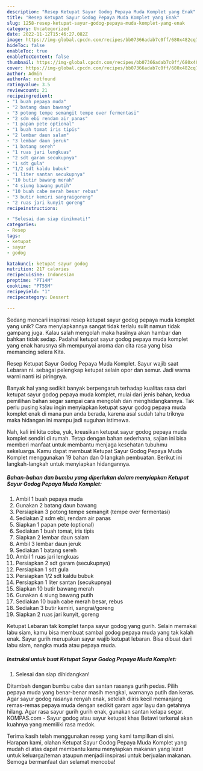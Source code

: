 ```yaml
---
description: "Resep Ketupat Sayur Godog Pepaya Muda Komplet yang Enak"
title: "Resep Ketupat Sayur Godog Pepaya Muda Komplet yang Enak"
slug: 1258-resep-ketupat-sayur-godog-pepaya-muda-komplet-yang-enak
category: Uncategorized
date: 2022-11-12T15:46:27.082Z
image: https://img-global.cpcdn.com/recipes/bb07366adab7c0ff/680x482cq70/ketupat-sayur-godog-pepaya-muda-komplet-foto-resep-utama.jpg
hideToc: false
enableToc: true
enableTocContent: false
thumbnail: https://img-global.cpcdn.com/recipes/bb07366adab7c0ff/680x482cq70/ketupat-sayur-godog-pepaya-muda-komplet-foto-resep-utama.jpg
cover: https://img-global.cpcdn.com/recipes/bb07366adab7c0ff/680x482cq70/ketupat-sayur-godog-pepaya-muda-komplet-foto-resep-utama.jpg
author: Admin
authorAv: notfound
ratingvalue: 3.5
reviewcount: 21
recipeingredient:
- "1 buah pepaya muda"
- "2 batang daun bawang"
- "3 potong tempe semangit tempe over fermentasi"
- "2 sdm ebi rendam air panas"
- "1 papan pete optional"
- "1 buah tomat iris tipis"
- "2 lembar daun salam"
- "3 lembar daun jeruk"
- "1 batang sereh"
- "1 ruas jari lengkuas"
- "2 sdt garam secukupnya"
- "1 sdt gula"
- "1/2 sdt kaldu bubuk"
- "1 liter santan secukupnya"
- "10 butir bawang merah"
- "4 siung bawang putih"
- "10 buah cabe merah besar rebus"
- "3 butir kemiri sangraigoreng"
- "2 ruas jari kunyit goreng"
recipeinstructions:

- "Selesai dan siap dinikmati!"
categories:
- Resep
tags:
- ketupat
- sayur
- godog

katakunci: ketupat sayur godog 
nutrition: 217 calories
recipecuisine: Indonesian
preptime: "PT14M"
cooktime: "PT55M"
recipeyield: "1"
recipecategory: Dessert

---
```





Sedang mencari inspirasi resep ketupat sayur godog pepaya muda komplet yang unik? Cara menyiapkannya sangat tidak terlalu sulit namun tidak gampang juga. Kalau salah mengolah maka hasilnya akan hambar dan bahkan tidak sedap. Padahal ketupat sayur godog pepaya muda komplet yang enak harusnya sih mempunyai aroma dan cita rasa yang bisa memancing selera Kita.





Resep Ketupat Sayur Godog Pepaya Muda Komplet. Sayur wajib saat Lebaran ni. sebagai pelengkap ketupat selain opor dan semur. Jadi warna warni nanti isi piringnya.

Banyak hal yang sedikit banyak berpengaruh terhadap kualitas rasa dari ketupat sayur godog pepaya muda komplet, mulai dari jenis bahan, kedua pemilihan bahan segar sampai cara mengolah dan menghidangkannya. Tak perlu pusing kalau ingin menyiapkan ketupat sayur godog pepaya muda komplet enak di mana pun anda berada, karena asal sudah tahu triknya maka hidangan ini mampu jadi suguhan istimewa.






Nah, kali ini kita coba, yuk, kreasikan ketupat sayur godog pepaya muda komplet sendiri di rumah. Tetap dengan bahan sederhana, sajian ini bisa memberi manfaat untuk membantu menjaga kesehatan tubuhmu sekeluarga. Kamu dapat membuat Ketupat Sayur Godog Pepaya Muda Komplet menggunakan 19 bahan dan 0 langkah pembuatan. Berikut ini langkah-langkah untuk menyiapkan hidangannya.

<!--inarticleads1-->

##### Bahan-bahan dan bumbu yang diperlukan dalam menyiapkan Ketupat Sayur Godog Pepaya Muda Komplet:

1. Ambil 1 buah pepaya muda
1. Gunakan 2 batang daun bawang
1. Persiapkan 3 potong tempe semangit (tempe over fermentasi)
1. Sediakan 2 sdm ebi, rendam air panas
1. Siapkan 1 papan pete (optional)
1. Sediakan 1 buah tomat, iris tipis
1. Siapkan 2 lembar daun salam
1. Ambil 3 lembar daun jeruk
1. Sediakan 1 batang sereh
1. Ambil 1 ruas jari lengkuas
1. Persiapkan 2 sdt garam (secukupnya)
1. Persiapkan 1 sdt gula
1. Persiapkan 1/2 sdt kaldu bubuk
1. Persiapkan 1 liter santan (secukupnya)
1. Siapkan 10 butir bawang merah
1. Gunakan 4 siung bawang putih
1. Sediakan 10 buah cabe merah besar, rebus
1. Sediakan 3 butir kemiri, sangrai/goreng
1. Siapkan 2 ruas jari kunyit, goreng


Ketupat Lebaran tak komplet tanpa sayur godog yang gurih. Selain memakai labu siam, kamu bisa membuat sambal godog pepaya muda yang tak kalah enak. Sayur gurih merupakan sayur wajib ketupat lebaran. Bisa dibuat dari labu siam, nangka muda atau pepaya muda. 

<!--inarticleads2-->

##### Instruksi untuk buat Ketupat Sayur Godog Pepaya Muda Komplet:


1. Selesai dan siap dihidangkan!

Ditambah dengan bumbu cabe dan santan rasanya gurih pedas. Pilih pepaya muda yang benar-benar masih mengkal, warnanya putih dan keras. Agar sayur godog rasanya renyah enak, setelah diiris kecil memanjang remas-remas pepaya muda dengan sedikit garam agar layu dan getahnya hilang. Agar rasa sayur gurih gurih enak, gunakan santan kelapa segar. KOMPAS.com - Sayur godog atau sayur ketupat khas Betawi terkenal akan kuahnya yang memiliki rasa medok. 

Terima kasih telah menggunakan resep yang kami tampilkan di sini. Harapan kami, olahan Ketupat Sayur Godog Pepaya Muda Komplet yang mudah di atas dapat membantu kamu menyiapkan makanan yang lezat untuk keluarga/teman ataupun menjadi inspirasi untuk berjualan makanan. Semoga bermanfaat dan selamat mencoba!
